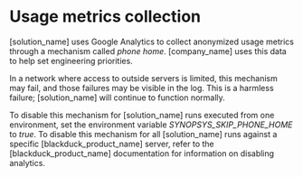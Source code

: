# Usage metrics collection

[solution_name] uses Google Analytics to collect anonymized usage metrics through a mechanism called *phone home*.
[company_name] uses this data to help set engineering priorities.

In a network where access to outside servers is limited, this mechanism may fail, and those failures
may be visible in the log. This is a harmless failure; [solution_name] will continue to function
normally.

To disable this mechanism for [solution_name] runs executed from one environment,
set the environment variable *SYNOPSYS_SKIP_PHONE_HOME* to *true*.
To disable this mechanism for all [solution_name] runs against a specific [blackduck_product_name]
server, refer to the [blackduck_product_name] documentation for information on disabling analytics.